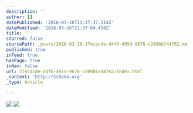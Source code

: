```yaml
---
description: ''
author: []
datePublished: '2016-03-16T21:37:37.314Z'
dateModified: '2016-03-16T21:37:04.450Z'
title: ''
starred: false
sourcePath: _posts/2016-03-16-37ecacde-d4f6-495d-9676-c209bb744762.md
published: true
inFeed: true
hasPage: true
inNav: false
url: 37ecacde-d4f6-495d-9676-c209bb744762/index.html
_context: 'http://schema.org'
_type: Article

---
```

![](https://the-grid-user-content.s3-us-west-2.amazonaws.com/7c1cfdff-8f8c-446a-9330-d0865859439b.png)
![](https://the-grid-user-content.s3-us-west-2.amazonaws.com/afc059ce-3b36-47cb-9800-a0a5e81a1e58.png)